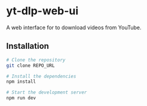 # yt-dlp-web-ui

A web interface for to download videos from YouTube.

## Installation

```bash
# Clone the repository
git clone REPO_URL

# Install the dependencies
npm install

# Start the development server
npm run dev
```
